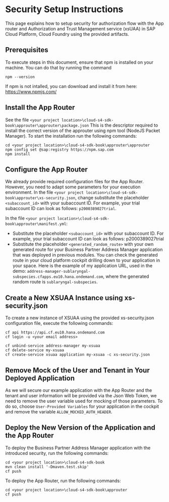 # Security Setup Instructions
This page explains how to setup security for authorization flow with 
the App router and Authorization and Trust Management service (xsUAA) 
in SAP Cloud Platform, Cloud Foundry using the provided artifacts.

## Prerequisites
To execute steps in this document, ensure that npm is installed on your machine.
You can do that by running the command 
```
npm --version
```

If npm is not intalled, you can download and install it from here: https://www.npmjs.com/

## Install the App Router
See the file `<your project location>\cloud-s4-sdk-book\approuter\approuter\package.json`
This is the descriptor required to install the correct version of the approuter using npm tool (NodeJS Packet Manager).
To start the installation run the following commands:
```
cd <your project location>\cloud-s4-sdk-book\approuter\approuter
npm config set @sap:registry https://npm.sap.com
npm install
```

## Configure the App Router
We already provide required configuration files for the App Router. However, you need to adapt some parameters for your execution environment.
In the file `<your project location>\cloud-s4-sdk-book\approuter\xs-security.json`, change substitute the placeholder `<subaccount_id>` with your subaccount ID. For example, your trial subaccount ID can look as follows: `p2000389027trial`.

In the file `<your project location>\cloud-s4-sdk-book\approuter\manifest.yml`:
* Substitute the placeholder `<subaccount_id>` with your subaccount ID. For example, your trial subaccount ID can look as follows: p2000389027trial
* Substitute the placeholder `<generated_random_route>` with your own generated route for your Business Partner Address Manager application that was deployed in previous modules. 
You can check the generated route in your cloud platform cockpit drilling down to your application in your space. Here is the example of my application URL, used in the demo: `address-manager-sublaryngal-subspecies.cfapps.eu10.hana.ondemand.com`, where the generated random route is `sublaryngal-subspecies`.
   
## Create a New XSUAA Instance using xs-security.json
To create a new instance of XSUAA using the provided xs-security.json configuration file, execute the following commands:
```
cf api https://api.cf.eu10.hana.ondemand.com
cf login -u <your email address>

cf unbind-service address-manager my-xsuaa
cf delete-service my-xsuaa
cf create-service xsuaa application my-xsuaa -c xs-security.json
```

## Remove Mock of the User and Tenant in Your Deployed Application
As we will secure our example application with the App Router and the tenant and user information will be provided via the Json Web Token, we need to remove the user variable used for mocking of those parameters.
To do so, choose `User-Provided Variables` for your application in the cockpit and remove the variable `ALLOW_MOCKED_AUTH_HEADER`.

## Deploy the New Version of the Application and the App Router
To deploy the Business Partner Address Manager application with the introduced security, run the following commands:
```
cd <your project location>\cloud-s4-sdk-book
mvn clean install '-Dmaven.test.skip'
cf push
```

To deploy the App Router, run the following commands:
```
cd <your project location>\cloud-s4-sdk-book\approuter
cf push
```
